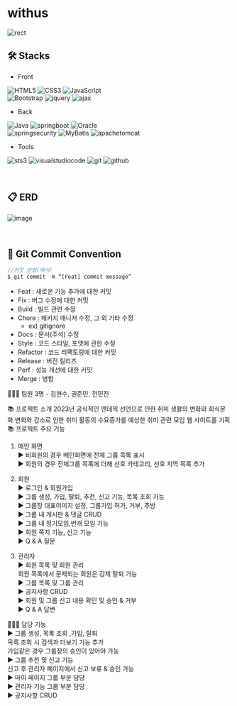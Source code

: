 # withus

![rect](https://capsule-render.vercel.app/api?type=rect&color=gradient&text=%20WU%20&fontAlign=40&fontSize=30&textBg=true&desc=With%20Us&descAlign=60&descAlignY=50)

## 🛠 Stacks

- Front
  
![HTML5](https://img.shields.io/badge/html5-E34F26?style=for-the-badge&logo=html5&logoColor=white)
![CSS3](https://img.shields.io/badge/CSS3-1572B6?style=for-the-badge&logo=CSS3&logoColor=white)
![JavaScript](https://img.shields.io/badge/JavaScript-F7DF1E?style=for-the-badge&logo=JavaScript&logoColor=white) <br>
![Bootstrap](https://img.shields.io/badge/bootstrap-7952B3?style=for-the-badge&logo=bootstrap&logoColor=white)
![jquery](https://img.shields.io/badge/jquery-0769AD?style=for-the-badge&logo=jquery&logoColor=white)
![ajax](https://img.shields.io/badge/ajax-333333?style=for-the-badge&logo=ajax&logoColor=white)
- Back
  
![Java](https://img.shields.io/badge/Java-007396.svg?&style=for-the-badge&logo=Java&logoColor=white)
![springboot](https://img.shields.io/badge/spring&nbsp;boot-6DB33F.svg?&style=for-the-badge&logo=springboot&logoColor=white)
![Oracle](https://img.shields.io/badge/Oracle-F80000.svg?&style=for-the-badge&logo=Oracle&logoColor=white) <br>
![springsecurity](https://img.shields.io/badge/spring&nbsp;security-6DB33F.svg?&style=for-the-badge&logo=springsecurity&logoColor=white)
![MyBatis](https://img.shields.io/badge/MyBatis-191A1B.svg?&style=for-the-badge&logo=MyBatis&logoColor=white)
![apachetomcat](https://img.shields.io/badge/apache&nbsp;tomcat-F8DC75.svg?&style=for-the-badge&logo=apachetomcat&logoColor=black)
- Tools

![sts3](https://img.shields.io/badge/sts3-6DB33F.svg?&style=for-the-badge&logo=sts3&logoColor=white)
![visualstudiocode](https://img.shields.io/badge/vs&nbsp;code-6DB33F.svg?&style=for-the-badge&logo=visualstudiocode&logoColor=white)
![git](https://img.shields.io/badge/git-F05032.svg?&style=for-the-badge&logo=git&logoColor=white)
![github](https://img.shields.io/badge/github-181717.svg?&style=for-the-badge&logo=github&logoColor=white)

<br>

## 📋 ERD

![image](https://github.com/kimm9803/withus/assets/118273341/4c41752e-3290-49f7-af51-a733deb88e43)

<br>

## 📌 Git Commit Convention
```jsx
//커밋 방법(예시)
$ git commit -m “[Feat] commit message”
```
- Feat : 새로운 기능 추가에 대한 커밋
- Fix : 버그 수정에 대한 커밋
- Build : 빌드 관련 수정
- Chore : 패키지 매니저 수정, 그 외 기타 수정
    - ex) gitignore
- Docs : 문서(주석) 수정
- Style : 코드 스타일, 포맷에 관한 수정
- Refactor : 코드 리팩토링에 대한 커밋
- Release : 버전 릴리즈
- Perf : 성능 개선에 대한 커밋
- Merge : 병합

👨‍👦‍👦 팀원
3명 - 김현수, 권준민, 전민진

📚 프로젝트 소개
2023년 공식적인 엔데믹 선언으로 인한 취미 생활의 변화와 회식문화 변화와 감소로 인한 취미 활동의 수요증가를 예상한 취미 관련 모임 웹 사이트를 기획  <br/>
📚 프로젝트 주요 기능<br/>
1. 메인 화면 <br/>
▶ 비회원의 경우 메인화면에 전체 그룹 목록 표시 <br/>
▶ 회원의 경우 전체그룹 목록에 더해 선호 카테고리, 선호 지역 목록 추가 <br/>

2. 회원 <br/>
▶ 로그인 & 회원가입 <br/>
▶ 그룹 생성, 가입, 탈퇴, 추천, 신고 기능, 목록 조회 가능 <br/>
▶ 그룹장 대표이미지 설정, 그룹가입 허가, 거부, 추방 <br/>
▶ 그룹 내 게시판 &  댓글 CRUD <br/>
▶ 그룹 내 정기모임,번개 모임 기능 <br/>
▶ 회원 쪽지 기능, 신고 기능 <br/>
▶ Q & A 질문 <br/>

3. 관리자 <br/>
▶ 회원 목록 및 회원 관리 <br/>
회원 목록에서 문제되는 회원은 강제 탈퇴 가능 <br/>
▶ 그룹 목록 및 그룹 관리 <br/>
▶ 공지사항 CRUD <br/>
▶ 회원 및 그룹 신고 내용 확인 및 승인 & 거부 <br/>
▶ Q & A 답변 <br/>

👨‍👦‍👦 담당 기능 <br/>
▶ 그룹 생성, 목록 조회 ,가입, 탈퇴 <br/>
목록 조회 시 검색과 더보기 기능 추가 <br/>
가입같은 경우 그룹장의 승인이 있어야 가능 <br/>
▶ 그룹 추천 및 신고 기능 <br/>
신고 후 관리자 페이지에서 신고 보류 & 승인 가능 <br/>
▶ 마이 페이지 그룹 부분 담당 <br/>
▶ 관리자 기능 그룹 부분 담당 <br/>
▶ 공지사항 CRUD <br/> 
